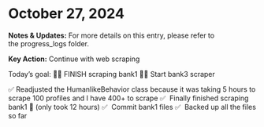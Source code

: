 # October 27, 2024

**Notes & Updates:** For more details on this entry, please refer to the progress_logs folder.

**Key Action:** Continue with web scraping

Today’s goal:
🧗🏼 FINISH scraping bank1
🧗🏼 Start bank3 scraper

✅ Readjusted the HumanlikeBehavior class because it was taking 5 hours to scrape 100 profiles and I have 400+ to scrape
✅  Finally finished scraping bank1 🙏 (only took 12 hours)
✅  Commit bank1 files
✅  Backed up all the files so far